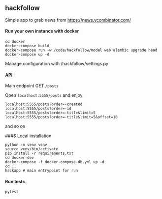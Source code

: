 ## hackfollow

Simple app to grab news from https://news.ycombinator.com/

#### Run your own instance with docker
```shell script
cd docker
docker-compose build
docker-compose run -w /code/hackfollow/model web alembic upgrade head
docker-compose up -d
``` 

Manage configuration with /hackfollow/settings.py

#### API

Main endpoint GET `/posts`

Open `localhost:5555/posts` and enjoy

```
localhost:5555/posts?order=-created
localhost:5555/posts?order=-id
localhost:5555/posts?order=-title&limit=5
localhost:5555/posts?order=-title&limit=5&offset=10
```
and so on

###$ Local installation
```shell script
python -m venv venv
source venv/bin/activate 
pip install -r requirements.txt
cd docker-dev
docker-compose -f docker-compose-db.yml up -d
cd ..
hackapp # main entrypoint for run
```

#### Run tests
```shell script
pytest
```
